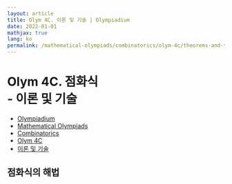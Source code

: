 ```yaml
---
layout: article
title: Olym 4C. 이론 및 기술 | Olympiadium
date: 2022-01-01
mathjax: true
lang: ko
permalink: /mathematical-olympiads/combinatorics/olym-4c/theorems-and-techniques/
---
```

# Olym 4C. 점화식 <br> <ssup> - 이론 및 기술</ssup>

<ul class="breadcrumb">
	<li><a href="{{ site.url }}">Olympiadium</a></li> 
	<li><a href="{{ site.url }}mathematical-olympiads/">Mathematical Olympiads</a></li> 
	<li><a href="{{ site.url }}mathematical-olympiads/combinatorics/">Combinatorics</a></li> 
	<li><a href="{{ site.url }}mathematical-olympiads/combinatorics/olym-4c/">Olym 4C</a></li> 
	<li><a href="{{ site.url }}mathematical-olympiads/combinatorics/olym-4c/theorems-and-techniques/">이론 및 기술</a></li>
</ul>

## 점화식의 해법
